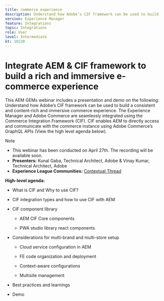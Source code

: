 ```yaml
---
title: commerce experience
description: Understand how Adobe’s CIF framework can be used to build a consistent and content-rich and immersive commerce experience. The Experience Manager and Adobe Com… (Descriptions should be between 60 and 160 characters)
version: Experience Manager
feature: Integrations
topic: Integrations
role: User
level: Intermediate
kt: 10220
---
```


# Integrate AEM & CIF framework to build a rich and immersive e-commerce experience

This AEM GEMs webinar includes a presentation and demo on the following:
Understand how Adobe’s CIF framework can be used to build a consistent and content-rich and immersive commerce experience. The Experience Manager and Adobe Commerce are seamlessly integrated using the Commerce Integration Framework (CIF). CIF enables AEM to directly access and communicate with the commerce instance using Adobe Commerce’s GraphQL APIs (View the high level agenda below).

>[!NOTE]
>
>* This webinar has been conducted on April 27th. The recording will be available soon.
>* **Presenters:** Kunal Gaba, Technical Architect, Adobe  &  Vinay Kumar, Technical Architect, Adobe
>* **Experience League Communities:** [Contextual Thread](https://adobe.ly/3jorz5r)

**High-level agenda:**

* What is CIF and Why to use CIF?

* CIF integration types and how to use CIF with AEM

* CIF component library

    * AEM CIF Core components
    
    * PWA studio library react components

* Considerations for multi-brand and multi-store setup

    * Cloud service configuration in AEM

    * FE code organization and deployment

    * Context-aware configurations

    * Multisite management

* Best practices and learnings

* Demo